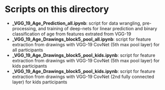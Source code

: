 # Scripts on this directory
- **_VGG_19_Age_Prediction_all.ipynb**: script for data wrangling, pre-processing, and training of deep-nets for linear prediction and binary classification of age from features extrated from VGG-19
- **_VGG_19_Age_Drawings_block5_pool_all.ipynb**: script for feature extraction from drawings with VGG-19 CovNet (5th max pool layer) for all participants 
- **_VGG_19_Age_Drawings_block5_pool_kids.ipynb**: script for feature extraction from drawings with VGG-19 CovNet (5th max pool layer) for kids participants
- **_VGG_19_Age_Drawings_block5_pool_kids.ipynb**: script for feature extraction from drawings with VGG-19 CovNet (2nd fully connected layer) for kids participants 
